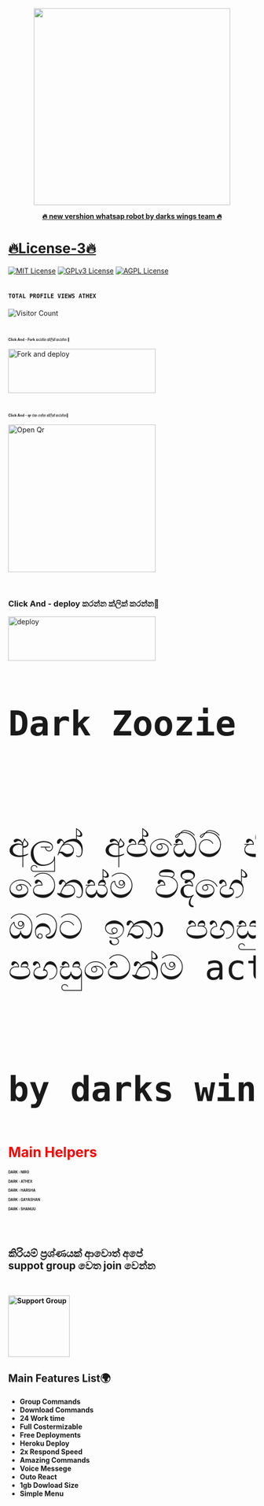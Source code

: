 </p>
<h1 align="center">
  <a href="#"><img src="http://readme-typing-svg.herokuapp.com?font=Raleway%3Awght%40900&weight=800&size=40&pause=1000&color=F70000&random=false&width=335&height=60&lines=TM+DARK+WINGS"alt="">
</h1>
<p align="center">
</p>
<p align="center">
<img src="https://telegra.ph/file/b3e90870a4c8f0f22a1b0.jpg" width="400" height="400"/>
</p>
<p align="center"> 
      <b>🔥 new vershion whatsap robot by darks wings team 🔥 </b>
</p> 
<h1>🔥License-3🔥</h1>

<a aling="center">[![MIT License](https://img.shields.io/badge/License-MIT-green.svg)](https://choosealicense.com/licenses/mit/)</a>
[![GPLv3 License](https://img.shields.io/badge/License-GPL%20v3-red.svg)](https://opensource.org/licenses/)
[![AGPL License](https://img.shields.io/badge/license-AGPL-pink.svg)](http://www.gnu.org/licenses/agpl-3.0)
<br>
<br>
#### ```TOTAL PROFILE VIEWS ATHEX```
![Visitor Count](https://profile-counter.glitch.me/Athe45/count.svg)




</p>
<br>

<h3 style="font-size:50%;colour:red">Click And - Fork කරන්න ක්ලික් කරන්න 💓</h3>

<p align="left">
<a href="https://github.com/Athe45/DW-DARK-ZOOZIE-MD/fork"><img align="center" src="https://telegra.ph/file/2bbe72999c231bc36c2e6.jpg" alt="Fork and deploy" height="90" width="300"> </a> <p align="right"> 
  
</p> 
    


</p>
<br>


<h3 style="font-size:50%">Click And - qr එක ගන්න ක්ලික් කරන්න🥰</h3>

<p align="left">
<a href="https://chat.whatsapp.com/EzHvniPwIS6IhyTgPVZQgB"><img align="center" src="https://telegra.ph/file/a69dc0833736f49044bbc.jpg" alt="Open Qr" heighr="90" width="300"> </a>


</p>
<br>


<h3 style="fontsize:50%">Click And - deploy කරන්න ක්ලික් කරන්න🙈</h3>


<p align="left">
<a href="https://chat.whatsapp.com/EzHvniPwIS6IhyTgPVZQgB"><img align="center" src="https://telegra.ph/file/9f7ecc208326189cec350.jpg" alt="deploy" height="90" width="300"> </a>

<br>
<br>

<pre style="font-size:70px";color:blue"><b>Dark Zoozie යනු</b><br>

අලුත් අප්ඩේට් එකට සෙට් වෙන්න හදපු<br>වෙනස්ම විදිහේ රොබෝ ආකෘතියකි මෙය<br>ඔබට ඉතා පහසුවෙන් හසුරවන්න සහ<br>පහසුවෙන්ම active කරගන්නත් පුලුවන්.<br> 

<b>by darks wings team</b></pre>

<h1 style="color:F70000">Main Helpers</h1>
<b
<ol>
<h4 style="font-size:50%"><b>DARK : NIRO</b>  </h4>
<h4 style="font-size:50%"><b>DARK : ATHEX </b></h4>
<h4 style="font-size:50%"><b>DARK : HARSHA</b> </h4>
<h4 style="font-size:50%"><b>DARK : GAYASHAN</b> </h4>
<h4 style="font-size:50%"><b>DARK : SHANUU</b> </h4>
</ol>
<br>
<br>
<h2 align:center>කිරියම් ප්‍රශ්ණයක් ආවොත් අපේ<br>suppot group වෙත join වෙන්න </h2>
<br>
<p align="left">
<a href="https://chat.whatsapp.com/EzHvniPwIS6IhyTgPVZQgB"><img align="center" src="https://telegra.ph/file/0eb49ac866f13177a4bda.jpg" alt="Support Group" heighr="50" width="125"> </a>
<br>
  
 ## Main Features List🌍

- Group Commands
- Download Commands
- 24 Work time
- Full Costermizable
- Free Deployments
- Heroku Deploy
- 2x Respond Speed
- Amazing Commands
- Voice Messege
- Outo React
- 1gb Dowload Size 
- Simple Menu

